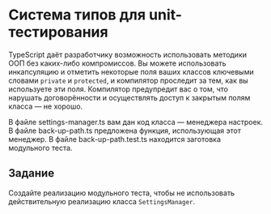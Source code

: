 # Система типов для unit-тестирования

TypeScript даёт разработчику возможность использовать методики ООП без каких-либо компромиссов. Вы можете использовать инкапсуляцию и отметить некоторые поля ваших классов ключевыми словами `private` и `protected`, и компилятор проследит за тем, как вы используете эти поля. Компилятор предупредит вас о том, что нарушать договорённости и осуществлять доступ к закрытым полям класса — не хорошо.

В файле settings-manager.ts вам дан код класса — менеджера настроек.
В файле back-up-path.ts предложена функция, использующая этот менеджер.
В файле back-up-path.test.ts находится заготовка модульного теста.

## Задание

Создайте реализацию модульного теста, чтобы не использовать действительную реализацию класса `SettingsManager`.

